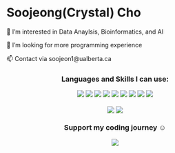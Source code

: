 <h1>Soojeong(Crystal) Cho</h1>
<p>👀 I’m interested in Data Anaylsis, Bioinformatics, and AI<p>
<p>💞️ I’m looking for more programming experience</p>
<p>📫 Contact via soojeon1@ualberta.ca</p>

<!---
crystal11111/crystal11111 is a ✨ special ✨ repository because its `README.md` (this file) appears on your GitHub profile.
You can click the Preview link to take a look at your changes.
--->
<h3 align="center">Languages and Skills I can use:</h3>

<div align="center">
	<img src="https://img.shields.io/badge/Python-3776AB?style=flat&logo=Python&logoColor=white" />
	<img src="https://img.shields.io/badge/C-A8B9CC?style=flat&logo=C&logoColor=white" />
	<img src="https://img.shields.io/badge/Java-F7DF1E?style=flat&logo=Java&logoColor=white" />
	<img src="https://img.shields.io/badge/Kotlin-7F52FF?style=flat&logo=Kotlin&logoColor=white"/>
	<img src="https://img.shields.io/badge/HTML5-E34F26?style=flat&logo=HTML5&logoColor=white" />
	<img src="https://img.shields.io/badge/CSS3-1572B6?style=flat&logo=CSS3&logoColor=white" />
	<img src="https://img.shields.io/badge/JavaScript-F7DF1E?style=flat&logo=JavaScript&logoColor=white" />
	<img src="https://img.shields.io/badge/React-61DAFB?style=flat&logo=React&logoColor=white" />
	<img src="https://img.shields.io/badge/AndroidStudio-3DDC84?style=flat&logo=AndroidStudio&logoColor=white" />
</div>
<br>
<div align="center"><a href="https://solved.ac/profile/crystal031230"><img align="center" src =http://mazassumnida.wtf/api/v2/generate_badge?boj=crystal031230></a> <a href="https://github.com/crystal11111?tab=repositories"><img align="center" src =https://github-readme-stats.vercel.app/api/top-langs/?username=crystal11111&layout=compact&langs_count=8&exclude_repo=Data-Science-Projects></a>
</div>

<h3 align = "center"> Support my coding journey ☺ </h3>
<div align="center">
	<a href="https://www.buymeacoffee.com/crystal1230"><img src="https://img.buymeacoffee.com/button-api/?text=Support my journey :)&emoji=🌱&slug=crystal1230&button_colour=abd1de&font_colour=000000&font_family=Arial&outline_colour=000000&coffee_colour=FFDD00" /></a>
</div>
